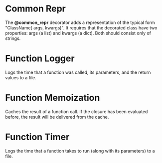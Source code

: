 # Common Repr

The **\@common\_repr** decorator adds a representation of the typical form "ClassName( args, kwargs)".  It requires that the decorated class have two properties: args (a list) and kwargs (a dict).  Both should consist only of strings.

# Function Logger

Logs the time that a function was called, its parameters, and the return values to a file.

# Function Memoization

Caches the result of a function call.  If the closure has been evaluated before, the result will be delivered from the cache.

# Function Timer

Logs the time that a function takes to run (along with its parameters) to a file.
